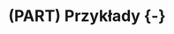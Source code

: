 
# (PART) Przykłady {-}

<!-- 1. analiza danych1 -->
<!-- 2. analiza danych2 -->
<!-- 3. stworzenie zbioru funkcji -->
<!-- 4. stworzenie zbioru funkcji -->
